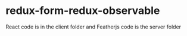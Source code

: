 # redux-form-redux-observable

React code is in the client folder and Featherjs code is the server folder
